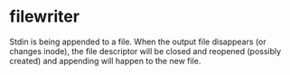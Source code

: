 # filewriter
Stdin is being appended to a file. When the output file disappears (or changes inode), the file descriptor will be closed and reopened (possibly created) and appending will happen to the new file.
